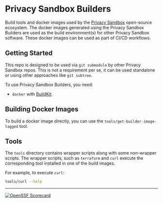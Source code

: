 # Privacy Sandbox Builders

Build tools and docker images used by the [Privacy Sandbox](https://github.com/privacysandbox)
open-source ecosystem. The docker images generated using the Privacy Sandbox Builders are used as
the build environment(s) for other Privacy Sandbox software. These docker images can be used as part
of CI/CD workflows.

## Getting Started

This repo is designed to be used via `git submodule` by other Privacy Sandbox repos. This is not a
requirement per se, it can be used standalone or using other approaches like `git subtree`.

To use Privacy Sandbox Builders, you need:

-   `docker` with [BuildKit](https://docs.docker.com/build/buildkit/).

## Building Docker Images

To build a docker image directly, you can use the `tools/get-builder-image-tagged` tool.

## Tools

The `tools` directory contains wrapper scripts along with some non-wrapper scripts. The wrapper
scripts, such as `terraform` and `curl` execute the corresponding tool installed in one of the build
images.

For example, to execute `curl`:

```sh
tools/curl --help
```

---

[![OpenSSF Scorecard](https://api.securityscorecards.dev/projects/github.com/privacysandbox/build-system/badge)](https://securityscorecards.dev/viewer/?uri=github.com/privacysandbox/build-system)
